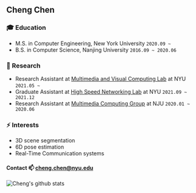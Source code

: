 ## Cheng Chen

### :mortar_board: Education
- M.S. in Computer Engineering, New York University `2020.09 ~`
- B.S. in Computer Science, Nanjing University `2016.09 ~ 2020.06`

### 🔭 Research
- Research Assistant at [Multimedia and Visual Computing Lab](http://mmvc.engineering.nyu.edu/) at NYU ```2021.05 ~ ```
- Graduate Assistant at [High Speed Networking Lab](https://research.engineering.nyu.edu/highspeed/) at NYU ```2021.09 ~ 2021.12```
- Research Assistant at [Multimedia Computing Group](http://mcg.nju.edu.cn/)  at NJU ```2020.01 ~ 2020.06```

### ⚡ Interests
- 3D scene segmentation
- 6D pose estimation
- Real-Time Communication systems

#### Contact 📫 cheng.chen@nyu.edu

![Cheng's github stats](https://github-readme-stats.vercel.app/api?username=ChengChen2020&show_icons=true&hide_border=true)
